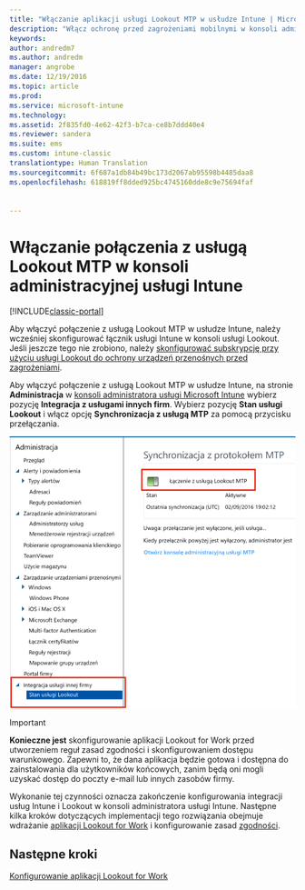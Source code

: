 ```yaml
---
title: "Włączanie aplikacji usługi Lookout MTP w usłudze Intune | Microsoft Docs"
description: "Włącz ochronę przed zagrożeniami mobilnymi w konsoli administracyjnej usługi Intune."
keywords: 
author: andredm7
ms.author: andredm
manager: angrobe
ms.date: 12/19/2016
ms.topic: article
ms.prod: 
ms.service: microsoft-intune
ms.technology: 
ms.assetid: 2f835fd0-4e62-42f3-b7ca-ce8b7ddd40e4
ms.reviewer: sandera
ms.suite: ems
ms.custom: intune-classic
translationtype: Human Translation
ms.sourcegitcommit: 6f687a1db84b49bc173d2067ab95598b4485daa8
ms.openlocfilehash: 618819ff8dded925bc4745160dde8c9e75694faf


---
```


# <a name="enable-lookout-mtp-connection-in-the-intune-admin-console"></a>Włączanie połączenia z usługą Lookout MTP w konsoli administracyjnej usługi Intune

[!INCLUDE[classic-portal](../includes/classic-portal.md)]

Aby włączyć połączenie z usługą Lookout MTP w usłudze Intune, należy wcześniej skonfigurować łącznik usługi Intune w konsoli usługi Lookout.  Jeśli jeszcze tego nie zrobiono, należy [skonfigurować subskrypcję przy użyciu usługi Lookout do ochrony urządzeń przenośnych przed zagrożeniami](set-up-your-subscription-with-lookout-mtp.md).

Aby włączyć połączenie z usługą Lookout MTP w usłudze Intune, na stronie **Administracja** w [konsoli administratora usługi Microsoft Intune](https://manage.microsoft.com) wybierz pozycję **Integracja z usługami innych firm**. Wybierz pozycję **Stan usługi Lookout** i włącz opcję **Synchronizacja z usługą MTP** za pomocą przycisku przełączania.

![zrzut ekranu przedstawiający stronę synchronizacji usługi Lookout z wyróżnionym przyciskiem przełączania włączania](../media/mtp/lookout-intune-synchronization.png)

>[!IMPORTANT]
> **Konieczne jest** skonfigurowanie aplikacji Lookout for Work przed utworzeniem reguł zasad zgodności i skonfigurowaniem dostępu warunkowego. Zapewni to, że dana aplikacja będzie gotowa i dostępna do zainstalowania dla użytkowników końcowych, zanim będą oni mogli uzyskać dostęp do poczty e-mail lub innych zasobów firmy.

Wykonanie tej czynności oznacza zakończenie konfigurowania integracji usług Intune i Lookout w konsoli administratora usługi Intune.  Następne kilka kroków dotyczących implementacji tego rozwiązania obejmuje wdrażanie [aplikacji Lookout for Work](https://docs.microsoft.com/intune/deploy-use/device-threat-protection-apps) i konfigurowanie zasad [zgodności](https://docs.microsoft.com/intune/deploy-use/device-threat-protection-policy).


## <a name="next-steps"></a>Następne kroki
[Konfigurowanie aplikacji Lookout for Work](https://docs.microsoft.com/intune/deploy-use/device-threat-protection-apps)



<!--HONumber=Feb17_HO4-->



